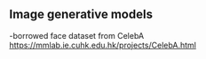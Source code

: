 ## Image generative models

-borrowed face dataset from CelebA
https://mmlab.ie.cuhk.edu.hk/projects/CelebA.html


